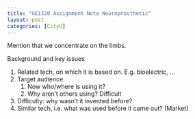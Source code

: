 ```yaml
---
title: "GE1320 Assignment Note Neuroprosthetic"
layout: post
categories: [CityU]
---
```

Mention that we concentrate on the limbs.
 
Background and key issues

1. Related tech, on which it is based on. E.g. bioelectric, …
2. Target audience
   1. Now who/where is using it?
   2. Why aren’t others using? Difficult
3. Difficulty: why wasn’t it invented before?
4. Similar tech, i.e. what was used before it came out? (Market)
